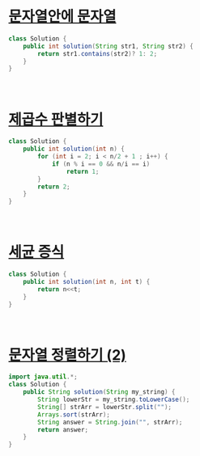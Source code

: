 # [문자열안에 문자열](https://school.programmers.co.kr/learn/courses/30/lessons/120908)

```java
class Solution {
    public int solution(String str1, String str2) {
        return str1.contains(str2)? 1: 2;
    }
}
```

<br>

# [제곱수 판별하기](https://school.programmers.co.kr/learn/courses/30/lessons/120909)

```java
class Solution {
    public int solution(int n) {
        for (int i = 2; i < n/2 + 1 ; i++) {
            if (n % i == 0 && n/i == i)
                return 1;
        }         
        return 2;
    }    
}
```

<br>

# [세균 증식](https://school.programmers.co.kr/learn/courses/30/lessons/120910)

```java
class Solution {
    public int solution(int n, int t) {
        return n<<t;
    }
}
```
<br>

# [문자열 정렬하기 (2)](https://school.programmers.co.kr/learn/courses/30/lessons/120911)


```java
import java.util.*;
class Solution {
    public String solution(String my_string) {
        String lowerStr = my_string.toLowerCase();
        String[] strArr = lowerStr.split("");
        Arrays.sort(strArr);
        String answer = String.join("", strArr);
        return answer;
    }
}
```



